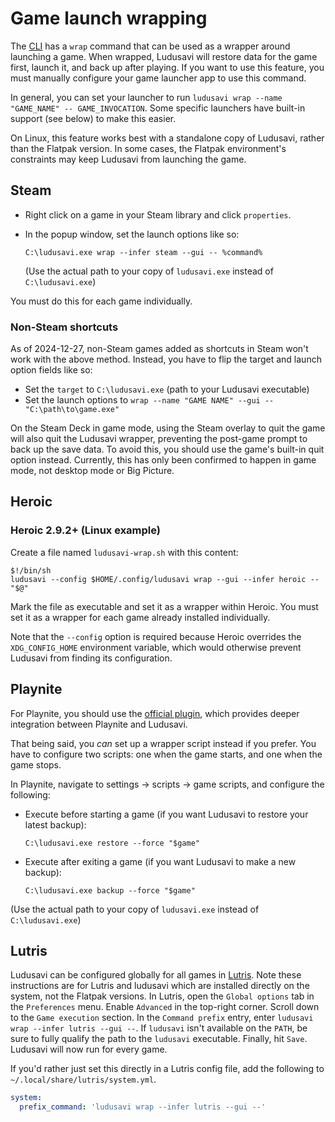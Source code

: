 # Game launch wrapping
The [CLI](/docs/help/command-line.md) has a `wrap` command that can be used as a wrapper around launching a game.
When wrapped, Ludusavi will restore data for the game first, launch it, and back up after playing.
If you want to use this feature, you must manually configure your game launcher app to use this command.

In general, you can set your launcher to run `ludusavi wrap --name "GAME_NAME" -- GAME_INVOCATION`.
Some specific launchers have built-in support (see below) to make this easier.

On Linux, this feature works best with a standalone copy of Ludusavi,
rather than the Flatpak version.
In some cases, the Flatpak environment's constraints may keep Ludusavi from launching the game.

## Steam
* Right click on a game in your Steam library and click `properties`.
* In the popup window, set the launch options like so:

  `C:\ludusavi.exe wrap --infer steam --gui -- %command%`

  (Use the actual path to your copy of `ludusavi.exe` instead of `C:\ludusavi.exe`)

You must do this for each game individually.

### Non-Steam shortcuts
As of 2024-12-27,
non-Steam games added as shortcuts in Steam won't work with the above method.
Instead, you have to flip the target and launch option fields like so:

* Set the `target` to `C:\ludusavi.exe` (path to your Ludusavi executable)
* Set the launch options to `wrap --name "GAME NAME" --gui -- "C:\path\to\game.exe"`

On the Steam Deck in game mode,
using the Steam overlay to quit the game will also quit the Ludusavi wrapper,
preventing the post-game prompt to back up the save data.
To avoid this, you should use the game's built-in quit option instead.
Currently, this has only been confirmed to happen in game mode, not desktop mode or Big Picture.

## Heroic
### Heroic 2.9.2+ (Linux example)
Create a file named `ludusavi-wrap.sh` with this content:

```
$!/bin/sh
ludusavi --config $HOME/.config/ludusavi wrap --gui --infer heroic -- "$@"
```

Mark the file as executable and set it as a wrapper within Heroic.
You must set it as a wrapper for each game already installed individually.

Note that the `--config` option is required because Heroic overrides the `XDG_CONFIG_HOME` environment variable,
which would otherwise prevent Ludusavi from finding its configuration.

## Playnite
For Playnite, you should use the [official plugin](https://github.com/mtkennerly/ludusavi-playnite),
which provides deeper integration between Playnite and Ludusavi.

That being said, you *can* set up a wrapper script instead if you prefer.
You have to configure two scripts:
one when the game starts, and one when the game stops.

In Playnite, navigate to settings -> scripts -> game scripts,
and configure the following:

* Execute before starting a game
  (if you want Ludusavi to restore your latest backup):
  ```
  C:\ludusavi.exe restore --force "$game"
  ```
* Execute after exiting a game
  (if you want Ludusavi to make a new backup):
  ```
  C:\ludusavi.exe backup --force "$game"
  ```

(Use the actual path to your copy of `ludusavi.exe` instead of `C:\ludusavi.exe`)

## Lutris
Ludusavi can be configured globally for all games in [Lutris](https://lutris.net/).
Note these instructions are for Lutris and ludusavi which are installed directly on the system, not the Flatpak versions.
In Lutris, open the `Global options` tab in the `Preferences` menu.
Enable `Advanced` in the top-right corner.
Scroll down to the `Game execution` section.
In the `Command prefix` entry, enter `ludusavi wrap --infer lutris --gui --`.
If `ludusavi` isn't available on the `PATH`, be sure to fully qualify the path to the `ludusavi` executable.
Finally, hit `Save`.
Ludusavi will now run for every game.

If you'd rather just set this directly in a Lutris config file, add the following to `~/.local/share/lutris/system.yml`.

```yaml
system:
  prefix_command: 'ludusavi wrap --infer lutris --gui --'
```
